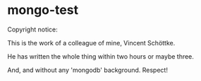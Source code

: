 mongo-test
==========

Copyright notice:

This is the work of a colleague of mine, Vincent Schöttke.

He has written the whole thing within two hours or maybe three.

And, and without any 'mongodb' background. Respect!



